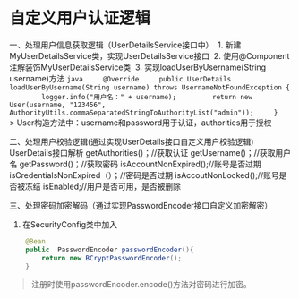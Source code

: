 # 自定义用户认证逻辑

一、处理用户信息获取逻辑（UserDetailsService接口中）
​    1. 新建MyUserDetailsService类，实现UserDetailsService接口
​    2. 使用@Component注解装饰MyUserDetailsService类
​    3. 实现loadUserByUsername(String username)方法
​	```java
​	 @Override
​    public UserDetails loadUserByUsername(String username) throws UsernameNotFoundException {
​        logger.info("用户名：" + username);
​        return new User(username, "123456", AuthorityUtils.commaSeparatedStringToAuthorityList("admin"));
​    }
​	```
​	> User构造方法中：username和password用于认证，authorities用于授权


二、处理用户校验逻辑(通过实现UserDetails接口自定义用户校验逻辑)
UserDetails接口解析
getAuthorities()；//获取认证
getUsername()；//获取用户名
getPassword()；//获取密码
isAccountNonExpired();//账号是否过期
isCredentialsNonExpired（）；//密码是否过期
isAccoutNonLocked();//账号是否被冻结
isEnabled;//用户是否可用，是否被删除

三、处理密码加密解码（通过实现PasswordEncoder接口自定义加密解密）
1. 在SecurityConfig类中加入
```java
    @Bean
    public  PasswordEncoder passwordEncoder(){
        return new BCryptPasswordEncoder();
    }
```
> 注册时使用passwordEncoder.encode()方法对密码进行加密。





